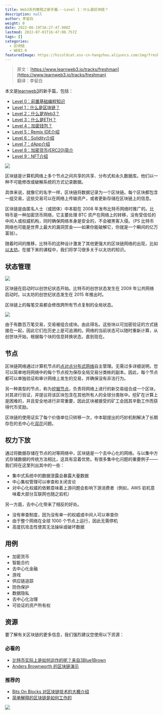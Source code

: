 ```yaml
---
title: Web3系列教程之新手篇---Level 1：什么是区块链？
description: null
author: 李留白
weight: 0
date: 2022-06-19T16:27:47.998Z
lastmod: 2022-07-01T16:47:00.757Z
tags: []
categories:
  - 区块链
  - WEB3.0
featuredImage: https://hicoldcat.oss-cn-hangzhou.aliyuncs.com/img/freshman.png
---
```


> 原文：[https://www.learnweb3.io/tracks/freshman](https://www.learnweb3.io/tracks/freshman)<br/>
> 翻译：李留白

本文是[learnweb3](https://www.learnweb3.io/)的新手篇，包括：
- [Level 0：前置基础编程知识](https://hicoldcat.com/posts/web3/freshman-track-0)
- [Level 1：什么是区块链？](https://hicoldcat.com/posts/web3/freshman-track-1)
- [Level 2：什么是Web3？](https://hicoldcat.com/posts/web3/freshman-track-2)
- [Level 3：什么是ETH？](https://hicoldcat.com/posts/web3/freshman-track-3)
- [Level 4：加密钱包？](https://hicoldcat.com/posts/web3/freshman-track-4)
- [Level 5：Remix IDE介绍](https://hicoldcat.com/posts/web3/freshman-track-5)
- [Level 6：Solidity介绍](https://hicoldcat.com/posts/web3/freshman-track-6)
- [Level 7：dApp介绍](https://hicoldcat.com/posts/web3/freshman-track-7)
- [Level 8：加密货币(ERC20)简介](https://hicoldcat.com/posts/web3/freshman-track-8)
- [Level 9：NFT介绍](https://hicoldcat.com/posts/web3/freshman-track-9)

![](https://hicoldcat.oss-cn-hangzhou.aliyuncs.com/img/20220626172515.png)

区块链是计算机网络上多个节点之间共享的共享、分布式和永久数据库。他们以一种不可能修改或破解系统的方式记录数据。

具体来说，就像它的名字一样，区块链将数据记录为一个区块链。每个区块都包含一组交易，这些交易可以在网络上传输资产，或者更新存储在区块链上的信息。

区块链是由匿名人士（或团体）中本聪在 2008 年发布比特币网络时推广的。比特币是一种加密货币网络，它主要处理 BTC 资产在网络上的转移，没有受信任的中间人或权威机构，同时确保网络本身是安全的，不会被黑客入侵。（PS 比特币网络也可能是世界上最大的漏洞赏金——如果你能破解它，你就是一个瞬间的亿万富翁）。

随着时间的推移，比特币的这种设计激发了其他更强大的区块链网络的出现，比如[以太坊](https://ethereum.org/)。在接下来的课程中，我们将学习很多关于以太坊的知识。

## 状态管理

![](https://hicoldcat.oss-cn-hangzhou.aliyuncs.com/img/20220626173258.png)

区块链在启动时以创世纪状态开始。比特币的创世状态发生在 2009 年公共网络启动时。以太坊的创世纪状态发生在 2015 年推出时。

区块链上的每笔交易都会修改跨所有节点复制的全局状态。

![](https://hicoldcat.oss-cn-hangzhou.aliyuncs.com/img/20220626173458.png)

由于有数百万笔交易，交易被组合成块。由此得名。这些块以可加密验证的方式链接在一起，因此它们在历史上是可追溯的。网络的当前状态可以随时重新计算，从创世块开始，根据每个块的信息转换状态，直到现在。

## 节点

区块链网络通过计算机节点的[点对点分布式网络](https://en.wikipedia.org/wiki/Peer-to-peer)自主管理。无需过多详细说明，您可以简单地将网络中的每个节点视为保存全局交易分类帐的副本。因此，每个节点都可以单独验证和审计网络上发生的交易，并确保没有非法行为。

另一种类型的节点，称为[挖掘节点](https://en.wikipedia.org/wiki/Bitcoin#Mining)，负责将网络上进行的新交易组合成一个区块，对其进行验证，并提议将该区块包含在其他所有人的全球分类账中。挖矿在计算上是困难的，并且安全地进行非常重要，因此区块被接受的矿工会因其辛勤工作而获得代币奖励。

区块链的使用证实了每个价值单位只转移一次，中本聪提出的巧妙机制解决了长期存在的去中心化[双花](https://en.wikipedia.org/wiki/Double-spending)问题。

## 权力下放

通过将数据存储在节点的对等网络中，区块链是一个去中心化的网络。与以集中方式存储数据的传统方法相比，这具有显着优势。有很多集中化问题的重要例子——我们将在这里列出其中的一些：

- 集中式系统中的数据泄露会暴露大量数据
- 中心集权管理可以审查和关闭言论
- 对中心化权威的依赖意味着上游问题会影响下游消费者（例如，AWS 宕机意味着大部分互联网也随之宕机）

另一方面，去中心化带来了相反的好处。

- 没有审查制度，因为没有单一的权威或中间人可以审查你
- 由于整个网络在全球 1000 个节点上运行，因此无需停机
- 高度抗攻击性使其无法操纵或破坏数据

## 用例

- 加密货币
- 智能合约
- 去中心化金融
- 游戏
- 供应链追踪
- 防伪保护
- 数据隐私
- 去中心化治理
- 可验证的资产所有权

## 资源

要了解有关区块链的更多信息，我们强烈建议您使用以下资源：

### 必看的

- [比特币实际上是如何运作的呢？来自3Blue1Brown](https://www.youtube.com/watch?v=bBC-nXj3Ng4)
- [Anders Brownworth 的区块链演示](https://andersbrownworth.com/blockchain)

### 推荐的

- [Bits On Blocks 对区块链技术的大概介绍](https://bitsonblocks.net/2015/09/09/gentle-introduction-blockchain-technology/)
- [简单解释的区块链是如何工作的](https://www.youtube.com/watch?v=SSo_EIwHSd4)


![](https://hicoldcat.oss-cn-hangzhou.aliyuncs.com/img/my.png)
